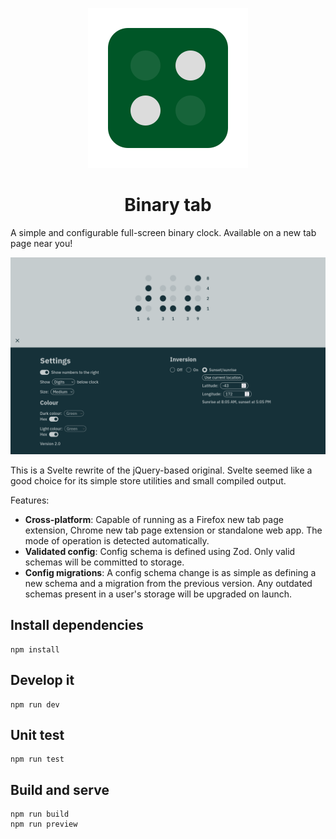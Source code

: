 <p align="center">
  <img alt="Binary tab logo" src="public/icon.svg" />
</p>
<h1 align="center">Binary tab</h1>

A simple and configurable full-screen binary clock. Available on a new tab page near you!

![](images/sreenshot-3.png)

This is a Svelte rewrite of the jQuery-based original. Svelte seemed like a good choice for its simple store utilities and small compiled output.

Features:

- **Cross-platform**: Capable of running as a Firefox new tab page extension, Chrome new tab page extension or standalone web app. The mode of operation is detected automatically.
- **Validated config**: Config schema is defined using Zod. Only valid schemas will be committed to storage.
- **Config migrations**: A config schema change is as simple as defining a new schema and a migration from the previous version. Any outdated schemas present in a user's storage will be upgraded on launch.

## Install dependencies

```shell
npm install
```

## Develop it

```shell
npm run dev
```

## Unit test

```shell
npm run test
```

## Build and serve

```shell
npm run build
npm run preview
```
